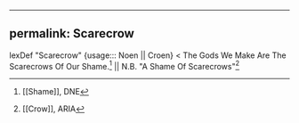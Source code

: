 
---
permalink: Scarecrow
---
lexDef "Scarecrow" {usage::: Noen || Croen} < The Gods We Make Are The Scarecrows Of Our Shame.[^ScarecrowNoen] || N.B. "A Shame Of Scarecrows"[^ScarecrowCroen]

[^ScarecrowNoen]: [[Shame]], DNE
[^ScarecrowCroen]: [[Crow]], ARIA
